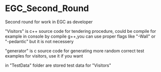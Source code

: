 # EGC_Second_Round
Second round for work in EGC as developer

"Visitors" is c++ source code for tendering procedure, could be compile for example
in console by compile g++,you can use proper flags like "-Wall" or "-pedantic" but it is 
not necessery

"generator" is c source code for generating more random correct test examples for visitors, use it if you want

in "TestData" folder are stored test data for "Visitors"
